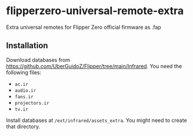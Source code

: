 # flipperzero-universal-remote-extra

Extra universal remotes for Flipper Zero official firmware as .fap

## Installation

Download databases from <https://github.com/UberGuidoZ/Flipper/tree/main/Infrared>. You need the following files:

- `ac.ir`
- `audio.ir`
- `fans.ir`
- `projectors.ir`
- `tv.ir`

Install databases at `/ext/infrared/assets_extra`. You might need to create that directory.
